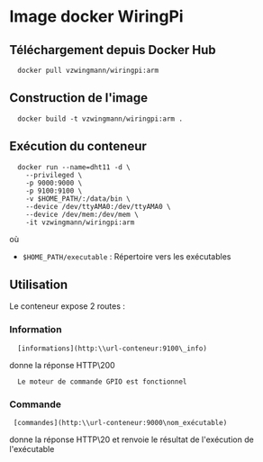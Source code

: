 # Image docker WiringPi

## Téléchargement depuis Docker Hub
      docker pull vzwingmann/wiringpi:arm

## Construction de l'image
      docker build -t vzwingmann/wiringpi:arm .

## Exécution du conteneur 
      docker run --name=dht11 -d \
		--privileged \
		-p 9000:9000 \
		-p 9100:9100 \
		-v $HOME_PATH/:/data/bin \
		--device /dev/ttyAMA0:/dev/ttyAMA0 \
		--device /dev/mem:/dev/mem \
		-it vzwingmann/wiringpi:arm
    
où 
- `$HOME_PATH/executable` : Répertoire vers les exécutables

## Utilisation

Le conteneur expose 2 routes :

### Information 

      [informations](http:\\url-conteneur:9100\_info)

donne la réponse HTTP\200	  
	  
      Le moteur de commande GPIO est fonctionnel
	  
### Commande

     [commandes](http:\\url-conteneur:9000\nom_exécutable)

donne la réponse HTTP\20 et renvoie le résultat de l'exécution de l'exécutable
